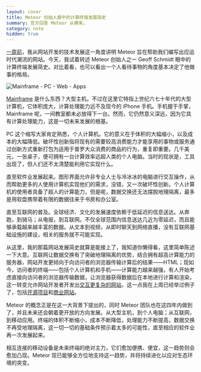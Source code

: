 ```yaml
---
layout: cover
title: Meteor 创始人眼中的计算终端发展简史
summary: 官方回答 Meteor 从哪来。
category: note
hidden: true
---
```


[一周前](/note/website-history.html)，我从网站开发的技术发展这一角度讲明 Meteor 旨在帮助我们编写出应运时代潮流的网站。今天，我试着转述 Meteor 创始人之一 Geoff Schmidt 眼中的计算终端发展简史。对比着看，也可以看出一个人看待事物的角度基本决定了他做事的格局。

![Mainframe - PC - Web - Apps](http://ww3.sinaimg.cn/mw690/a1480181jw1f3pyuocr9rj20zk0k043i.jpg)

[Mainframe](https://en.wikipedia.org/wiki/Mainframe_computer) 是什么东西？大型主机。不过在这里它特指上世纪六七十年代的大型计算机，它体积庞大，计算处理能力远不及现今的 iPhone 手机。手机握于手掌，Mainframe 呢，一间教室都未必放得下一台。然而，它仍然意义深远，因为它具有计算处理能力，这是一切未来发展的根基。

PC 这个缩写大家肯定熟悉，个人计算机。它的意义在于体积的大幅缩小，以及成本的大幅降低。破坏性创新指将现有的需要较高消费能力才能享用的事物或服务通过创新方式重新打包为适用于普罗大众消费的商品的行为，重复即重要。几千美元，一张桌子，便可拥有一台计算效率远超人类的个人电脑。当时的现状是，工具出现了，但人们还不太清楚能利用它实现什么。

直至软件业发展起来。图形界面允许非专业人士与冷冰冰的电脑进行交互操作，从而帮助更多的人使用计算机实现他们的需求，没错，又一次破坏性创新。个人计算机的使用者具备了超人的计算能力，但是呢，数据交换还无法摆脱地理隔离，最多是用软盘携带着有限的数据往来于书房和办公室。

直至互联网的普及。全球经济、文化的发展速度依赖于低延迟的信息送达。从奔跑，到骑马；从电报，到互联网。不仅全球范围内信息送达几近为零延迟，而且能够承载越来越丰富的数据。从文本到视频，从即时聊天到网络直播，没有互联网基础设施的建设，相关的服务就不可能实现。

从这里，我的那篇网站发展简史就算是能接上了，我知道你懒得看，这里简单陈述一下大意。互联网让数据交换有了突破地理隔离的优势，结合拥有超高计算能力的服务器，网站开发更倾向于向访问者的浏览器传输计算后的结果——HTML；现如今，访问者的终端——包括个人计算机和手机——计算能力越来越强，有人开始考虑直接向访问者的浏览器传输数据，让浏览器获得数据后在本地进行计算和渲染，这一转变允许网站开发者开发出[交互更复杂的网站](/note/is-meteor-right-for-this-website.html)，这一点我在上周已经举过例子了，包括[开源项目](/note/OSS-by-meteor.html)和[商业网站](/note/business-by-meteor.html)。

Meteor 的概念正是在这一大背景下提出的，同时 Meteor 团队也在这四年内做到了，并且未来还会朝着更开放的方向发展。从大型主机，到个人电脑；从互联网，到移动应用。终端的体积不断缩小，成本不断降低，处理能力不断提高，数据交换不再受地理隔离，这一切一切的基础条件预示着太多的可能性，直至相应的软件业再一次发展起来。

相互连接的移动设备是未来终端的绝对主力，它们愈加便携、便宜，这一趋势则会愈加凸现。Meteor 现已能够全方位地支持这一趋势，并将持续进化以应对生态环境的突变。
